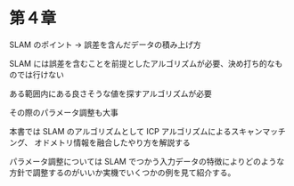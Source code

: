 # 第４章

SLAM のポイント → 誤差を含んだデータの積み上げ方

SLAM には誤差を含むことを前提としたアルゴリズムが必要、決め打ち的なものでは行けない

ある範囲内にある良さそうな値を探すアルゴリズムが必要

その際のパラメータ調整も大事

本書では SLAM のアルゴリズムとして ICP アルゴリズムによるスキャンマッチング、
オドメトリ情報を融合したやり方を解説する

パラメータ調整については SLAM でつかう入力データの特徴によりどのような方針で調整するのがいいか実機でいくつかの例を見て紹介する。
